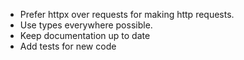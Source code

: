 - Prefer httpx over requests for making http requests.
- Use types everywhere possible.
- Keep documentation up to date
- Add tests for new code
